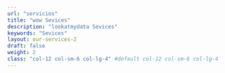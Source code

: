 ```yaml
---
url: "servicios"
title: "wow Sevices"
description: "lookatmydata Sevices"
keywords: "Sevices"
layout: our-services-2
draft: false
weight: 2
class: "col-12 col-sm-6 col-lg-4" #default col-12 col-sm-6 col-lg-4
---
```



